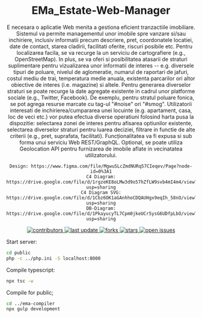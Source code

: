 <div align="center">
  <h1>EMa_Estate-Web-Manager</h1>
  
  <p>
    E necesara o aplicatie Web menita a gestiona eficient tranzactiile imobiliare. Sistemul va permite managementul unor imobile spre vanzare si/sau inchiriere, inclusiv informatii precum descriere, pret, coordonatele locatiei, date de contact, starea cladirii, facilitati oferite, riscuri posibile etc. Pentru localizarea facila, se va recurge la un serviciu de cartografiere (e.g., OpenStreetMap). In plus, se va oferi si posibilitatea atasarii de straturi suplimentare pentru vizualizarea unor informatii de interes -- e.g. diversele tipuri de poluare, nivelul de aglomeratie, numarul de raportari de jafuri, costul mediu de trai, temperatura medie anuala, existenta parcarilor ori altor obiective de interes (i.e. magazine) si altele. Pentru generarea diverselor straturi se poate recurge la date agregate existente in cadrul unor platforme sociale (e.g., Twitter, Facebook). De exemplu, pentru stratul poluare fonica, se pot agrega resurse marcate cu tag-ul "#noise" ori "#smog". Utilizatorii interesati de inchirierea/cumpararea unei locuinte (e.g. apartament, casa, loc de veci etc.) vor putea efectua diverse operatiuni folosind harta pusa la dispozitie: selectarea zonei de interes pentru afisarea optiunilor existente, selectarea diverselor straturi pentru luarea deciziei, filtrare in functie de alte criterii (e.g., pret, suprafata, facilitati). Funcționalitatea va fi expusa si sub forma unui serviciu Web REST/GraphQL. Optional, se poate utiliza Geolocation API pentru furnizarea de imobile aflate in vecinatatea utilizatorului.

    Design: https://www.figma.com/file/MgwuSLcZmdNURq57CIeqev/Page?node-id=0%3A1
    C4 Diagram: https://drive.google.com/file/d/1rgzeKE8oLMw3d9o57hZfLW9svb4mI4m4/view?usp=sharing
    C4 Diagram SVG: https://drive.google.com/file/d/1Cbz6OK1aGAnhhoCDQAUHgx9eqIh_58nO/view?usp=sharing
    DB-Diagram: https://drive.google.com/file/d/1PkayucyTL7Cpm0jkeUCr5ysG6UDfpLbO/view?usp=sharing
  </p>
  
  
<!-- Badges -->
<p>
  <a href="https://github.com/DeliTrbat/EMa_Estate-Web-Manager/graphs/contributors">
    <img src="https://img.shields.io/github/contributors/DeliTrbat/EMa_Estate-Web-Manager" alt="contributors" />
  </a>
  <a href="">
    <img src="https://img.shields.io/github/last-commit/DeliTrbat/EMa_Estate-Web-Manager" alt="last update" />
  </a>
  <a href="https://github.com/DeliTrbat/EMa_Estate-Web-Manager/network/members">
    <img src="https://img.shields.io/github/forks/DeliTrbat/EMa_Estate-Web-Manager" alt="forks" />
  </a>
  <a href="https://github.com/DeliTrbat/EMa_Estate-Web-Manager/stargazers">
    <img src="https://img.shields.io/github/stars/DeliTrbat/EMa_Estate-Web-Manager" alt="stars" />
  </a>
  <a href="https://github.com/DeliTrbat/EMa_Estate-Web-Manager/issues/">
    <img src="https://img.shields.io/github/issues/DeliTrbat/EMa_Estate-Web-Manager" alt="open issues" />
  </a>
</p>
   
</div>


Start server:
```bash
cd public
php -c ../php.ini -S localhost:8000
```


Compile typescript:
```bash
npx tsc -w
```

Compile for public;

```bash
cd ../ema-compiler
npx gulp development
```
